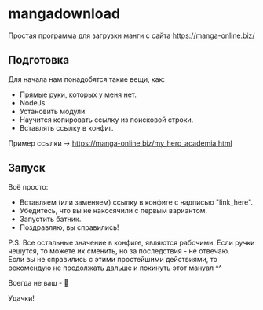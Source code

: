 # mangadownload    
Простая программа для загрузки манги с сайта https://manga-online.biz/    

## Подготовка    
Для начала нам понадобятся такие вещи, как:  
- Прямые руки, которых у меня нет.  
- NodeJs    
- Установить модули.    
- Научится копировать ссылку из поисковой строки.  
- Вставлять ссылку в конфиг.  

Пример ссылки -> https://manga-online.biz/my_hero_academia.html    

## Запуск    

Всё просто:    
- Вставляем (или заменяем) ссылку в конфиге с надписью "link_here".    
- Убедитесь, что вы не накосячили с первым вариантом.    
- Запустить батник.    
- Поздравляю, вы справились!    

P.S. Все остальные значение в конфиге, являются рабочими. Если ручки чешутся, то можете их сменить, но за последствия - не отвечаю.    
Если вы не справились с этими простейшими действиями, то рекомендую не продолжать дальше и покинуть этот мануал ^^    

Всегда не ваш - [🤡](https://tt.me/uzuri)    


Удачки!        

